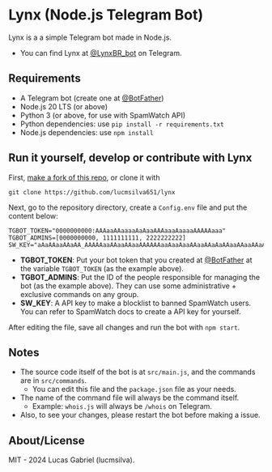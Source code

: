 # Lynx (Node.js Telegram Bot)
Lynx is a a simple Telegram bot made in Node.js.
 - You can find Lynx at [@LynxBR_bot](https://t.me/LynxBR_bot) on Telegram.

## Requirements
 - A Telegram bot (create one at [@BotFather](https://t.me/botfather))
 - Node.js 20 LTS (or above)
 - Python 3 (or above, for use with SpamWatch API)
 - Python dependencies: use ``pip install -r requirements.txt``
 - Node.js dependencies: use ``npm install``

## Run it yourself, develop or contribute with Lynx
First, [make a fork of this repo](https://github.com/lucmsilva651/lynx/fork), or clone it with
```
git clone https://github.com/lucmsilva651/lynx
```
Next, go to the repository directory, create a ``Config.env`` file and put the content below:
```
TGBOT_TOKEN="0000000000:AAAaaAAaaaaAaAaaAAAaaaAaaaaAAAAAaaa"
TGBOT_ADMINS=[0000000000, 1111111111, 2222222222]
SW_KEY="aAaAAaaAAaAA_AAAAAaaAAaaAAaaAAAAAAaaAaaAaaAAaaAAaAaAAaaAAaaAAaAaA"
``` 
- **TGBOT_TOKEN**: Put your bot token that you created at [@BotFather](https://t.me/botfather) at the variable ``TGBOT_TOKEN`` (as the example above).
- **TGBOT_ADMINS**: Put the ID of the people responsible for managing the bot (as the example above). They can use some administrative + exclusive commands on any group.
- **SW_KEY**: A API key to make a blocklist to banned SpamWatch users. You can refer to SpamWatch docs to create a API key for yourself.

After editing the file, save all changes and run the bot with ``npm start``.

## Notes
- The source code itself of the bot is at ``src/main.js``, and the commands are in ``src/commands``.
  - You can edit this file and the ``package.json`` file as your needs.
- The name of the command file will always be the command itself.
  - Example: ``whois.js`` will always be ``/whois`` on Telegram.
- Also, to see your changes, please restart the bot before making a issue.

## About/License
MIT - 2024 Lucas Gabriel (lucmsilva).
